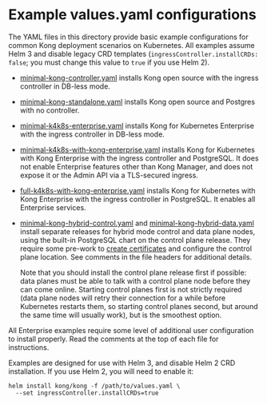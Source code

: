# Example values.yaml configurations

The YAML files in this directory provide basic example configurations for
common Kong deployment scenarios on Kubernetes. All examples assume Helm 3 and
disable legacy CRD templates (`ingressController.installCRDs: false`; you must
change this value to `true` if you use Helm 2).

* [minimal-kong-controller.yaml](minimal-kong-controller.yaml) installs Kong
  open source with the ingress controller in DB-less mode.

* [minimal-kong-standalone.yaml](minimal-kong-standalone.yaml) installs Kong
  open source and Postgres with no controller.

* [minimal-k4k8s-enterprise.yaml](minimal-k4k8s-enterprise.yaml) installs Kong
  for Kubernetes Enterprise with the ingress controller in DB-less mode.

* [minimal-k4k8s-with-kong-enterprise.yaml](minimal-k4k8s-with-kong-enterprise.yaml)
  installs Kong for Kubernetes with Kong Enterprise with the ingress controller
  and PostgreSQL. It does not enable Enterprise features other than Kong
  Manager, and does not expose it or the Admin API via a TLS-secured ingress.

* [full-k4k8s-with-kong-enterprise.yaml](full-k4k8s-with-kong-enterprise.yaml)
  installs Kong for Kubernetes with Kong Enterprise with the ingress controller
  in PostgreSQL. It enables all Enterprise services.

* [minimal-kong-hybrid-control.yaml](minimal-kong-hybrid-control.yaml) and
  [minimal-kong-hybrid-data.yaml](minimal-kong-hybrid-data.yaml) install
  separate releases for hybrid mode control and data plane nodes, using the
  built-in PostgreSQL chart on the control plane release. They require some
  pre-work to [create certificates](https://github.com/Kong/charts/blob/main/charts/kong/README.md#certificates)
  and configure the control plane location. See comments in the file headers
  for additional details.

  Note that you should install the control plane release first if possible:
  data planes must be able to talk with a control plane node before they can
  come online. Starting control planes first is not strictly required (data
  plane nodes will retry their connection for a while before Kubernetes
  restarts them, so starting control planes second, but around the same time
  will usually work), but is the smoothest option.

All Enterprise examples require some level of additional user configuration to
install properly. Read the comments at the top of each file for instructions.

Examples are designed for use with Helm 3, and disable Helm 2 CRD installation.
If you use Helm 2, you will need to enable it:

```
helm install kong/kong -f /path/to/values.yaml \
  --set ingressController.installCRDs=true
```
